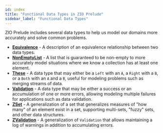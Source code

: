 ```yaml
---
id: index
title: "Functional Data Types in ZIO Prelude"
sidebar_label: "Functional Data Types"
---
```


ZIO Prelude includes several data types to help us model our domains more accurately and solve common problems.

- **[Equivalence](equivalence.md)** - A description of an equivalence relationship between two data types.
- **[NonEmptyList](nonemptylist.md)** - A list that is guaranteed to be non-empty to more accurately model situations where we know a collection has at least one element.
- **[These](these.md)** - A data type that may either be a `Left` with an `A`, a `Right` with a `B`, or a `Both` with an `A` and a `B`, useful for modeling problems such as merging streams of data.
- **[Validation](validation.md)** - A data type that may be either a success or an accumulation of one or more errors, allowing modeling multiple failures for applications such as data validation.
- **[ZSet](zset.md)** - A generalization of a set that generalizes measures of "how many" of an element exist in a set, supporting multi-sets, "fuzzy" sets, and other data structures.
- **[ZValidation](zvalidation.md)** - A generalization of `Validation` that allows maintaining a log of warnings in addition to accumulating errors.
